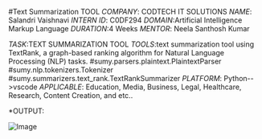 #Text Summarization TOOL
*COMPANY*: CODTECH IT SOLUTIONS
*NAME*: Salandri Vaishnavi
*INTERN ID*: C0DF294
*DOMAIN*:Artificial Intelligence Markup Language
*DURATION*:4 Weeks
*MENTOR*: Neela Santhosh Kumar

*TASK*:TEXT SUMMARIZATION TOOL
*TOOLS*:text summarization tool using TextRank, a graph-based ranking algorithm for Natural Language Processing (NLP) tasks.
#sumy.parsers.plaintext.PlaintextParser
#sumy.nlp.tokenizers.Tokenizer
#sumy.summarizers.text_rank.TextRankSummarizer
*PLATFORM*: Python-->vscode
*APPLICABLE*: Education, Media, Business, Legal, Healthcare, Research, Content Creation, and etc..

*OUTPUT:

![Image](https://github.com/user-attachments/assets/2d5789d1-b587-4dd4-ace8-a44d1cee95f1)
